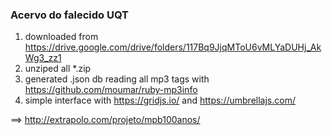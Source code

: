 ### Acervo do falecido UQT

1. downloaded from https://drive.google.com/drive/folders/117Bq9JjqMToU6vMLYaDUHj_AkWg3_zz1
2. unziped all *.zip
3. generated .json db reading all mp3 tags with https://github.com/moumar/ruby-mp3info
4. simple interface with https://gridjs.io/ and https://umbrellajs.com/

==> http://extrapolo.com/projeto/mpb100anos/